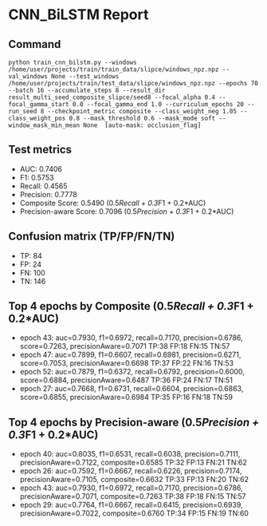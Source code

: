 # CNN_BiLSTM Report

## Command
```
python train_cnn_bilstm.py --windows /home/user/projects/train/train_data/slipce/windows_npz.npz --val_windows None --test_windows /home/user/projects/train/test_data/slipce/windows_npz.npz --epochs 70 --batch 16 --accumulate_steps 8 --result_dir result_multi_seed_composite_slipce/seed8 --focal_alpha 0.4 --focal_gamma_start 0.0 --focal_gamma_end 1.0 --curriculum_epochs 20 --run_seed 8 --checkpoint_metric composite --class_weight_neg 1.05 --class_weight_pos 0.8 --mask_threshold 0.6 --mask_mode soft --window_mask_min_mean None  [auto-mask: occlusion_flag]
```

## Test metrics
- AUC: 0.7406
- F1: 0.5753
- Recall: 0.4565
- Precision: 0.7778
- Composite Score: 0.5490 (0.5*Recall + 0.3*F1 + 0.2*AUC)
- Precision-aware Score: 0.7096 (0.5*Precision + 0.3*F1 + 0.2*AUC)
## Confusion matrix (TP/FP/FN/TN)
- TP: 84
- FP: 24
- FN: 100
- TN: 146

## Top 4 epochs by Composite (0.5*Recall + 0.3*F1 + 0.2*AUC)
- epoch 43: auc=0.7930, f1=0.6972, recall=0.7170, precision=0.6786, score=0.7263, precisionAware=0.7071  TP:38 FP:18 FN:15 TN:57
- epoch 47: auc=0.7899, f1=0.6607, recall=0.6981, precision=0.6271, score=0.7053, precisionAware=0.6698  TP:37 FP:22 FN:16 TN:53
- epoch 52: auc=0.7879, f1=0.6372, recall=0.6792, precision=0.6000, score=0.6884, precisionAware=0.6487  TP:36 FP:24 FN:17 TN:51
- epoch 27: auc=0.7668, f1=0.6731, recall=0.6604, precision=0.6863, score=0.6855, precisionAware=0.6984  TP:35 FP:16 FN:18 TN:59

## Top 4 epochs by Precision-aware (0.5*Precision + 0.3*F1 + 0.2*AUC)
- epoch 40: auc=0.8035, f1=0.6531, recall=0.6038, precision=0.7111, precisionAware=0.7122, composite=0.6585  TP:32 FP:13 FN:21 TN:62
- epoch 26: auc=0.7592, f1=0.6667, recall=0.6226, precision=0.7174, precisionAware=0.7105, composite=0.6632  TP:33 FP:13 FN:20 TN:62
- epoch 43: auc=0.7930, f1=0.6972, recall=0.7170, precision=0.6786, precisionAware=0.7071, composite=0.7263  TP:38 FP:18 FN:15 TN:57
- epoch 29: auc=0.7764, f1=0.6667, recall=0.6415, precision=0.6939, precisionAware=0.7022, composite=0.6760  TP:34 FP:15 FN:19 TN:60
